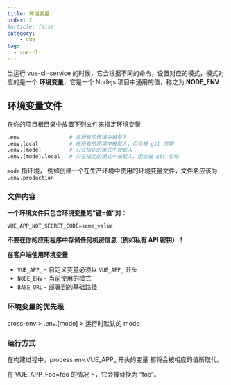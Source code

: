 ```yaml
---
title: 环境变量
order: 2
#article: false
category:
    - vue
tag:
  - vue-cli
---
```


当运行 vue-cli-service 的时候，它会根据不同的命令，设置对应的模式，模式对应的是一个 **环境变量**，它是一个 Nodejs 项目中通用的值，称之为 **NODE_ENV**

## 环境变量文件

在你的项目根目录中放置下列文件来指定环境变量

```bash
.env                # 在所有的环境中被载入
.env.local          # 在所有的环境中被载入，但会被 git 忽略
.env.[mode]         # 只在指定的模式中被载入
.env.[mode].local   # 只在指定的模式中被载入，但会被 git 忽略
```

`mode` 指环境， 例如创建一个在生产环境中使用的环境变量文件，文件名应该为 `.env.production`


### 文件内容

**一个环境文件只包含环境变量的“键=值”对**：

```text
VUE_APP_NOT_SECRET_CODE=some_value
```

**不要在你的应用程序中存储任何机密信息（例如私有 API 密钥）！**

**在客户端使用环境变量**

- `VUE_APP_` - 自定义变量必须以 `VUE_APP_` 开头
- `NODE_ENV` - 当前使用的模式
- `BASE_URL` - 部署到的基础路径

### 环境变量的优先级

cross-env > .env.[mode] > 运行时默认的 mode

### 运行方式

在构建过程中，process.env.VUE_APP_ 开头的变量 都将会被相应的值所取代。

在 VUE_APP_Foo=foo 的情况下，它会被替换为 “foo”。
